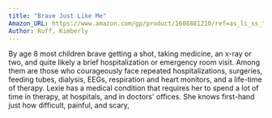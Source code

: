 ```yaml
---
title: "Brave Just Like Me"
Amazon_URL: https://www.amazon.com/gp/product/1608881210/ref=as_li_ss_tl?ie=UTF8&linkCode=ll1&tag=internetbo00a-20
Author: Ruff, Kimberly
---
```

By age 8 most children brave getting a shot, taking medicine, an x-ray or two, and quite likely a brief hospitalization or emergency room visit.  Among them are those who courageously face repeated hospitalizations, surgeries, feeding tubes, dialysis, EEGs, respiration and heart monitors, and a life-time of therapy. Lexie has a medical condition that requires her to spend a lot of time in therapy, at hospitals, and in doctors' offices. She knows first-hand just how difficult, painful, and scary,